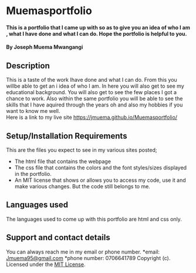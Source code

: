 # Muemasportfolio
#### This is a portfolio that I came up with so as to give you an idea of who I am , what I have done and what I can do. Hope the portfolio is helpful to you.
#### By Joseph Muema Mwangangi
## Description
This is a taste of the work Ihave done and what I can do. From this you willbe able to get an i idea of who I am. In here you will also get to see my educational background. You will also get to see the few places I got a chance to work. Also within the same portfolio you will be able to see the skills that I have aquired through the years oh and also my hobbies if you want to know me well.    
Here is a link to my live site https://jmuema.github.io/Muemasportfolio/
## Setup/Installation Requirements
This are the files you expect to see in my various sites posted; 
* The html file that contains the webpage
* The css file that contains the colors and the font styles/sizes displayed in the portfolio.
* An MIT license that shows or allows you to access my code, use it and make various changes. But the code still belongs to me. 
## Languages used
The languages used to come up with this portfolio are html and css only.
## Support and contact details
You can always reach me in my email or phone number.
*email: Jmuema95@gmail.com
*phone number: 0706641789
Copyright (c).
Licensed under the [MIT License](License).
  
